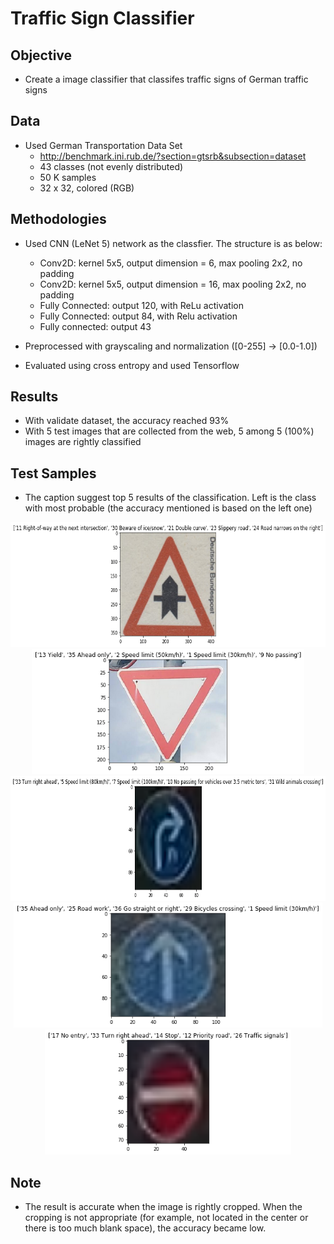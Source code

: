 # Traffic Sign Classifier 

## Objective 

- Create a image classifier that classifes traffic signs of German traffic signs 

## Data 

- Used German Transportation Data Set  
    - http://benchmark.ini.rub.de/?section=gtsrb&subsection=dataset
    - 43 classes  (not evenly distributed)
    - 50 K samples 
    - 32 x 32, colored (RGB)

## Methodologies

- Used CNN (LeNet 5) network as the classfier. The structure is as below: 
    - Conv2D: kernel 5x5, output dimension = 6, max pooling 2x2, no padding
    - Conv2D: kernel 5x5, output dimension = 16, max pooling 2x2, no padding
    - Fully Connected: output 120, with ReLu activation
    - Fully Connected: output 84, with Relu activation
    - Fully connected: output 43

- Preprocessed with grayscaling and normalization ([0-255] -> [0.0-1.0])
- Evaluated using cross entropy and used Tensorflow

## Results 
- With validate dataset, the accuracy reached 93%
- With 5 test images that are collected from the web, 5 among 5 (100%) images are rightly classified

## Test Samples 

- The caption suggest top 5 results of the classification. Left is the class with most probable (the accuracy mentioned is based on the left one)

<p align="center">
    <img src="results/result1.png" height="200"> <br>
    <img src="results/result2.png" height="200"> <br>
    <img src="results/result3.png" height="200"> <br>
    <img src="results/result4.png" height="200"> <br>
    <img src="results/result5.png" height="200"> <br>
</p>

## Note
- The result is accurate when the image is rightly cropped. When the cropping is not appropriate (for example, not located in the center or there is too much blank space), the accuracy became low. 

